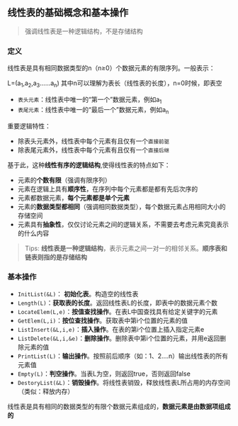 <!--
 * @Description: 
 * @Version: Beta1.0
 * @Author: 【B站&公众号】Rong姐姐好可爱
 * @Date: 2021-03-07 21:57:27
 * @LastEditors: 【B站&公众号】Rong姐姐好可爱
 * @LastEditTime: 2021-03-07 21:57:35
-->



## 线性表的基础概念和基本操作

> 强调线性表是一种逻辑结构，不是存储结构


### 定义

线性表是具有相同数据类型的n（n≥0）个数据元素的有限序列。一般表示：

L=(a<sub>1</sub>,a<sub>2</sub>,a<sub>3</sub>......a<sub>n</sub>)  其中n可以理解为表长（线性表的长度），n=0时候，即表空


- `表头元素`：线性表中唯一的“第一个”数据元素，例如a<sub>1</sub>
- `表尾元素`：线性表中唯一的“最后一个”数据元素，例如a<sub>n</sub>


重要逻辑特性：

- 除表头元素外，线性表中每个元素有且仅有一个`直接前驱`
- 除表尾元素外，线性表中每个元素有且仅有一个`直接后继`

基于此，这种**线性有序的逻辑结构**,使得线性表的特点如下：

- 元素的**个数有限**（强调有限序列）
- 元素在逻辑上具有**顺序性**，在序列中每个元素都是都有先后次序的
- 元素都数据元素，**每个元素都是单个元素**
- 元素的**数据类型都相同**（强调相同数据类型），每个数据元素占用相同大小的存储空间
- 元素具有**抽象性**，仅仅讨论元素之间的逻辑关系，不需要去考虑元素究竟表示的什么内容


> Tips: **线性表是一种逻辑结构**，表示元素之间一对一的相邻关系。**顺序表和链表则指的是存储结构**



### 基本操作

- `InitList(&L)`： **初始化表**。构造空的线性表
- `Length(L)`：**获取表的长度**。返回线性表L的长度，即表中的数据元素个数
- `LocateElem(L,e)`：**按值查找操作**。在表L中国查找具有给定关键字的元素
- `GetElem(L,i)`：**按位查找操作**。获取表中第i个位置的元素的值
- `ListInsert(&L,i,e)`：**插入操作**。在表的第i个位置上插入指定元素e
- `ListDelete(&L,i,&e)`：**删除操作**。删除表中第i个位置的元素，并用e返回删除元素的值
- `PrintList(L)`：**输出操作**。按照前后顺序（如：1、2....n）输出线性表的所有元素值
- `Empty(L)`：**判空操作**。当表L为空，则返回true，否则返回false
- `DestoryList(&L)`：**销毁操作**。将线性表销毁，释放线性表L所占用的内存空间（类似：释放内存）


线性表是具有相同的数据类型的有限个数据元素组成的，**数据元素是由数据项组成的**


